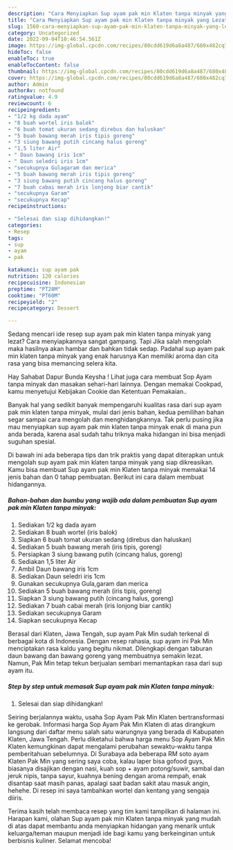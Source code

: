 ```yaml
---
description: "Cara Menyiapkan Sup ayam pak min Klaten tanpa minyak yang Lezat Sekali, Buat Buka Puasa Bisa Manjain Lidah"
title: "Cara Menyiapkan Sup ayam pak min Klaten tanpa minyak yang Lezat Sekali, Buat Buka Puasa Bisa Manjain Lidah"
slug: 1560-cara-menyiapkan-sup-ayam-pak-min-klaten-tanpa-minyak-yang-lezat-sekali-buat-buka-puasa-bisa-manjain-lidah
category: Uncategorized
date: 2022-09-04T10:46:54.561Z
image: https://img-global.cpcdn.com/recipes/80cdd619d6a8a487/680x482cq70/sup-ayam-pak-min-klaten-tanpa-minyak-foto-resep-utama.jpg
hideToc: false
enableToc: true
enableTocContent: false
thumbnail: https://img-global.cpcdn.com/recipes/80cdd619d6a8a487/680x482cq70/sup-ayam-pak-min-klaten-tanpa-minyak-foto-resep-utama.jpg
cover: https://img-global.cpcdn.com/recipes/80cdd619d6a8a487/680x482cq70/sup-ayam-pak-min-klaten-tanpa-minyak-foto-resep-utama.jpg
author: Admin
authorAv: notfound
ratingvalue: 4.9
reviewcount: 6
recipeingredient:
- "1/2 kg dada ayam"
- "8 buah wortel iris balok"
- "6 buah tomat ukuran sedang direbus dan haluskan"
- "5 buah bawang merah iris tipis goreng"
- "3 siung bawang putih cincang halus goreng"
- "1,5 liter Air"
- " Daun bawang iris 1cm"
- " Daun seledri iris 1cm"
- "secukupnya Gulagaram dan merica"
- "5 buah bawang merah iris tipis goreng"
- "3 siung bawang putih cincang halus goreng"
- "7 buah cabai merah iris lonjong biar cantik"
- "secukupnya Garam"
- "secukupnya Kecap"
recipeinstructions:

- "Selesai dan siap dihidangkan!"
categories:
- Resep
tags:
- sup
- ayam
- pak

katakunci: sup ayam pak 
nutrition: 120 calories
recipecuisine: Indonesian
preptime: "PT28M"
cooktime: "PT60M"
recipeyield: "2"
recipecategory: Dessert

---
```



Sedang mencari ide resep sup ayam pak min klaten tanpa minyak yang lezat? Cara menyiapkannya sangat gampang. Tapi Jika salah mengolah maka hasilnya akan hambar dan bahkan tidak sedap. Padahal sup ayam pak min klaten tanpa minyak yang enak harusnya Kan memiliki aroma dan cita rasa yang bisa memancing selera kita.


Hay Sahabat Dapur Bunda Keysha ! Lihat juga cara membuat Sop Ayam tanpa minyak dan masakan sehari-hari lainnya. Dengan memakai Cookpad, kamu menyetujui Kebijakan Cookie dan Ketentuan Pemakaian..

Banyak hal yang sedikit banyak mempengaruhi kualitas rasa dari sup ayam pak min klaten tanpa minyak, mulai dari jenis bahan, kedua pemilihan bahan segar sampai cara mengolah dan menghidangkannya. Tak perlu pusing jika mau menyiapkan sup ayam pak min klaten tanpa minyak enak di mana pun anda berada, karena asal sudah tahu triknya maka hidangan ini bisa menjadi suguhan spesial.


Di bawah ini ada beberapa tips dan trik praktis yang dapat diterapkan untuk mengolah sup ayam pak min klaten tanpa minyak yang siap dikreasikan. Kamu bisa membuat Sup ayam pak min Klaten tanpa minyak memakai 14 jenis bahan dan 0 tahap pembuatan. Berikut ini cara dalam membuat hidangannya.

<!--inarticleads1-->

##### Bahan-bahan dan bumbu yang wajib ada dalam pembuatan Sup ayam pak min Klaten tanpa minyak:

1. Sediakan 1/2 kg dada ayam
1. Sediakan 8 buah wortel (iris balok)
1. Siapkan 6 buah tomat ukuran sedang (direbus dan haluskan)
1. Sediakan 5 buah bawang merah (iris tipis, goreng)
1. Persiapkan 3 siung bawang putih (cincang halus, goreng)
1. Sediakan 1,5 liter Air
1. Ambil  Daun bawang iris 1cm
1. Sediakan  Daun seledri iris 1cm
1. Gunakan secukupnya Gula,garam dan merica
1. Sediakan 5 buah bawang merah (iris tipis, goreng)
1. Siapkan 3 siung bawang putih (cincang halus, goreng)
1. Sediakan 7 buah cabai merah (iris lonjong biar cantik)
1. Sediakan secukupnya Garam
1. Siapkan secukupnya Kecap


Berasal dari Klaten, Jawa Tengah, sup ayam Pak Min sudah terkenal di berbagai kota di Indonesia. Dengan resep rahasia, sup ayam ini Pak Min menciptakan rasa kaldu yang begitu nikmat. Dilengkapi dengan taburan daun bawang dan bawang goreng yang membuatnya semakin lezat. Namun, Pak Min tetap tekun berjualan sembari memantapkan rasa dari sup ayam itu. 

<!--inarticleads2-->

##### Step by step untuk memasak Sup ayam pak min Klaten tanpa minyak:


1. Selesai dan siap dihidangkan!

Seiring berjalannya waktu, usaha Sop Ayam Pak Min Klaten bertransformasi ke gerobak. Informasi harga Sop Ayam Pak Min Klaten di atas dirangkum langsung dari daftar menu salah satu warungnya yang berada di Kabupaten Klaten, Jawa Tengah. Perlu diketahui bahwa harga menu Sop Ayam Pak Min Klaten kemungkinan dapat mengalami perubahan sewaktu-waktu tanpa pemberitahuan sebelumnya. Di Surabaya ada beberapa RM soto ayam Klaten Pak Min yang sering saya coba, kalau laper bisa gofood guys, biasanya disajikan dengan nasi, kuah sop + ayam potong/suwir, sambal dan jeruk nipis, tanpa sayur, kuahnya bening dengan aroma rempah, enak disantap saat masih panas, apalagi saat badan sakit atau masuk angin, hehehe. Di resep ini saya tambahkan wortel dan kentang yang sengaja diiris. 

Terima kasih telah membaca resep yang tim kami tampilkan di halaman ini. Harapan kami, olahan Sup ayam pak min Klaten tanpa minyak yang mudah di atas dapat membantu anda menyiapkan hidangan yang menarik untuk keluarga/teman maupun menjadi ide bagi kamu yang berkeinginan untuk berbisnis kuliner. Selamat mencoba!
